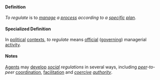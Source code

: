 #### Definition

*To regulate* is to *[manage](https://github.com/gcassel/Modular-Organization-Terminology/blob/master/terms/manage.md) a [process](https://github.com/gcassel/Modular-Organization-Terminology/blob/master/terms/process.md) according to a [specific](https://github.com/gcassel/Modular-Organization-Terminology/blob/master/terms/specific.md) [plan](https://github.com/gcassel/Modular-Organization-Terminology/blob/master/terms/plan.md)*.

#### Specialized Definition

In [political](https://github.com/gcassel/Modular-Organization-Terminology/blob/master/terms/politics.md) [contexts](https://github.com/gcassel/Modular-Organization-Terminology/blob/master/terms/context.md), *to regulate* means [official](https://github.com/gcassel/Modular-Organization-Terminology/blob/master/terms/official.md) ([governing](https://github.com/gcassel/Modular-Organization-Terminology/blob/master/terms/govern.md)) managerial [activity](https://github.com/gcassel/Modular-Organization-Terminology/blob/master/terms/activity.md).

#### Notes

[Agents](https://github.com/gcassel/Modular-Organization-Terminology/blob/master/terms/agent.md) may [develop](https://github.com/gcassel/Modular-Organization-Terminology/blob/master/terms/develop.md) *[social](https://github.com/gcassel/Modular-Organization-Terminology/blob/master/terms/social.md) regulations* in several ways, including *[peer](https://github.com/gcassel/Modular-Organization-Terminology/blob/master/terms/peer.md)-to-peer* [coordination](https://github.com/gcassel/Modular-Organization-Terminology/blob/master/terms/coordinate.md), [facilitation](https://github.com/gcassel/Modular-Organization-Terminology/blob/master/terms/facilitate.md) and *[coercive](https://github.com/gcassel/Modular-Organization-Terminology/blob/master/terms/coercion.md) [authority](https://github.com/gcassel/Modular-Organization-Terminology/blob/master/terms/authority.md)*.
